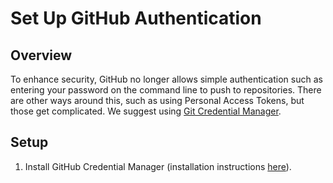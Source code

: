 # Set Up GitHub Authentication

## Overview

To enhance security, GitHub no longer allows simple authentication such as entering your password on the command line to push to repositories. There are other ways around this, such as using Personal Access Tokens, but those get complicated. We suggest using [Git Credential Manager](https://github.com/GitCredentialManager/git-credential-manager).

## Setup

1. Install GitHub Credential Manager (installation instructions [here](https://github.com/GitCredentialManager/git-credential-manager/blob/release/docs/install.md)).
